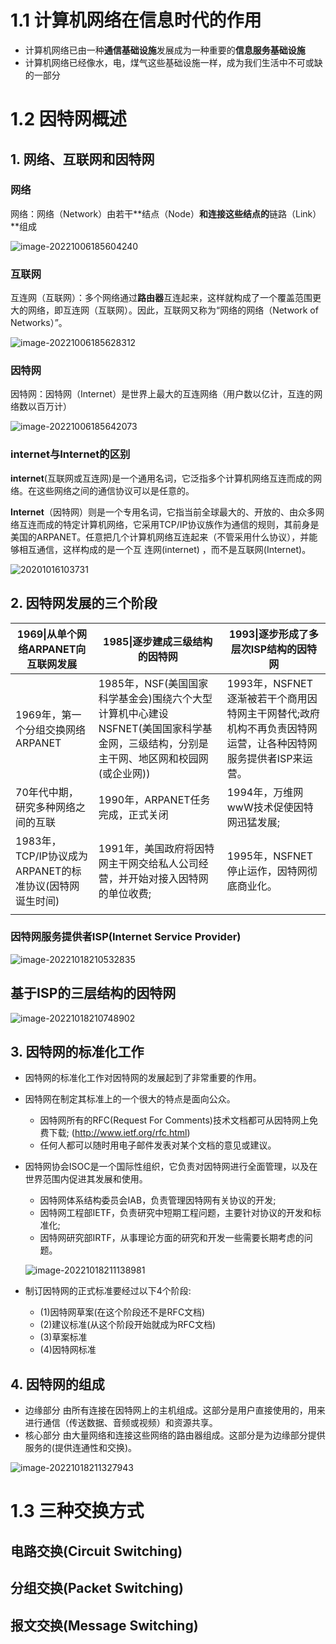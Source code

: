# 1.1 计算机网络在信息时代的作用

- 计算机网络已由一种**通信基础设施**发展成为一种重要的**信息服务基础设施**
- 计算机网络已经像水，电，煤气这些基础设施一样，成为我们生活中不可或缺的一部分  

# 1.2 因特网概述

## 1. 网络、互联网和因特网

### 网络

网络：网络（Network）由若干**结点（Node）**和连接这些结点的**链路（Link）**组成  

![image-20221006185604240](https://img.yatjay.top/md/202210061856340.png)

### 互联网

互连网（互联网）：多个网络通过**路由器**互连起来，这样就构成了一个覆盖范围更大的网络，即互连网（互联网）。因此，互联网又称为“网络的网络（Network of Networks）”。

![image-20221006185628312](https://img.yatjay.top/md/202210061856427.png)

### 因特网

因特网：因特网（Internet）是世界上最大的互连网络（用户数以亿计，互连的网络数以百万计）    

![image-20221006185642073](https://img.yatjay.top/md/202210061856153.png)

### internet与Internet的区别

**internet**(互联网或互连网)是一个通用名词，它泛指多个计算机网络互连而成的网络。在这些网络之间的通信协议可以是任意的。

**Internet**（因特网）则是一个专用名词，它指当前全球最大的、开放的、由众多网络互连而成的特定计算机网络，它采用TCP/IP协议族作为通信的规则，其前身是美国的ARPANET。任意把几个计算机网络互连起来（不管采用什么协议），并能够相互通信，这样构成的是一个互
连网(internet) ，而不是互联网(Internet)。  

![20201016103731](https://img.yatjay.top/md/202210061902170.png)

## 2. 因特网发展的三个阶段

| 1969\|从单个网络ARPANET向互联网发展                     | 1985\|逐步建成三级结构的因特网                               | 1993\|逐步形成了多层次ISP结构的因特网                        |
| ------------------------------------------------------- | ------------------------------------------------------------ | ------------------------------------------------------------ |
| 1969年，第一个分组交换网络ARPANET                       | 1985年，NSF(美国国家科学基金会)围绕六个大型计算机中心建设NSFNET(美国国家科学基金网，三级结构，分别是主干网、地区网和校园网(或企业网)) | 1993年，NSFNET逐渐被若干个商用因特网主干网替代;政府机构不再负责因特网运营，让各种因特网服务提供者ISP来运营。 |
| 70年代中期，研究多种网络之间的互联                      | 1990年，ARPANET任务完成，正式关闭                            | 1994年，万维网wwW技术促使因特网迅猛发展;                     |
| 1983年，TCP/IP协议成为ARPANET的标准协议(因特网诞生时间) | 1991年，美国政府将因特网主干网交给私人公司经营，并开始对接入因特网的单位收费; | 1995年，NSFNET停止运作，因特网彻底商业化。                   |
|                                                         |                                                              |                                                              |

### 因特网服务提供者ISP(Internet Service Provider)

![image-20221018210532835](https://img.yatjay.top/md/202210182105025.png)

## 基于ISP的三层结构的因特网

![image-20221018210748902](https://img.yatjay.top/md/202210182107028.png)





## 3. 因特网的标准化工作

- 因特网的标准化工作对因特网的发展起到了非常重要的作用。

- 因特网在制定其标准上的一个很大的特点是面向公众。

  - 因特网所有的RFC(Request For Comments)技术文档都可从因特网上免费下载;
    (http://www.ietf.org/rfc.html)
  - 任何人都可以随时用电子邮件发表对某个文档的意见或建议。

- 因特网协会ISOC是一个国际性组织，它负责对因特网进行全面管理，以及在世界范围内促进其发展和使用。

  - 因特网体系结构委员会IAB，负责管理因特网有关协议的开发;
  - 因特网工程部IETF，负责研究中短期工程问题，主要针对协议的开发和标准化;
  - 因特网研究部IRTF，从事理论方面的研究和开发一些需要长期考虑的问题。

  ![image-20221018211138981](https://img.yatjay.top/md/202210182111041.png)

- 制订因特网的正式标准要经过以下4个阶段:

  - (1)因特网草案(在这个阶段还不是RFC文档)
  - (2)建议标准(从这个阶段开始就成为RFC文档)
  - (3)草案标准
  - (4)因特网标准

## 4. 因特网的组成

- 边缘部分
  由所有连接在因特网上的主机组成。这部分是用户直接使用的，用来进行通信（传送数据、音频或视频）和资源共享。
- 核心部分
  由大量网络和连接这些网络的路由器组成。这部分是为边缘部分提供服务的(提供连通性和交换)。

![image-20221018211327943](https://img.yatjay.top/md/202210182113040.png)

# 1.3 三种交换方式

## 电路交换(Circuit Switching)





## 分组交换(Packet Switching)





## 报文交换(Message Switching)

